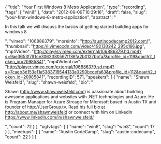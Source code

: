 {
  "title": "Your First Windows 8 Metro Application",
  "type": "recording",
  "tags": [
    "win8"
  ],
  "date": "2012-06-09T10:29:16",
  "draft": false,
  "slug": "your-first-windows-8-metro-application",
  "abstract": "<p>In this talk we will discuss the basics of getting started building apps for windows 8</p>",
  "vimeo": "106886379",
  "moreinfo": "http://austincodecamp2012.com/",
  "thumbnail": "https://i.vimeocdn.com/video/490130242_295x166.jpg",
  "mp4Video": "http://player.vimeo.com/external/106886379.hd.mp4?s=9ae3653f791ce3062380567f186fa2b0127bbfa7&profile_id=119&oauth2_token_id=20985841",
  "mp4VideoLow": "http://player.vimeo.com/external/106886379.sd.mp4?s=7caeb3d153af1a5383719544133a0290bccefa63&profile_id=112&oauth2_token_id=20985841",
  "recordingID": 571,
  "speakers": [
    {
      "name": "Shawn Weisfeld",
      "slug": "shawn-weisfeld",
      "bio": "<p>Shawn (http://www.shawnweisfeld.com) is passionate about building awesome applications and websites with .NET technologies and Azure. He is Program Manager for Azure Stroage for Microsoft based in Austin TX and founder of http://UserGroup.tv. Read his full bio at http://about.me/shawnweisfeld or connect with him on LinkedIn https://www.linkedin.com/in/shawnweisfeld/</p>",
      "count": 72
    }
  ],
  "ugtvtags": [
    {
      "name": "win8",
      "slug": "win8",
      "count": 17
    }
  ],
  "meetups": [
    {
      "name": "Austin CodeCamp",
      "slug": "austin-codecamp",
      "count": 22
    }
  ]
}
